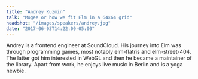 ```yaml
---
title: "Andrey Kuzmin"
talk: "Mogee or how we fit Elm in a 64×64 grid"
headshot: "/images/speakers/andrey.jpg"
date: "2017-06-03T14:22:00-05:00"
---
```


Andrey is a frontend engineer at SoundCloud. His journey into Elm was through programming games, most notably elm-flatris and elm-street-404. The latter got him interested in WebGL and then he became a maintainer of the library. Apart from work, he enjoys live music in Berlin and is a yoga newbie.
